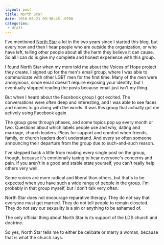 ```yaml
---
layout: post
title: North Star
date: 2016-06-21 09:36:45 -0700
categories:
 - draft
---
```


I've mentioned [North Star](http://northstar.org) a lot in the two years since I started this blog, but every now and then I hear people who are outside the organization, or who have left, telling other people about all the harm they believe it can cause. So all I can do is give my complete and honest experience with this group.


I found North Star when my mom told me about the Voices of Hope project they create. I signed up for the men's email group, where I was able to communicate with other LGBT men for the first time. Many of the men were anonymous, since email doesn't require exposing your identity, but I eventually stopped reading the posts because email just isn't my thing.


But when I heard about the Facebook group I got excited. The conversations were often deep and interesting, and I was able to see faces and names to go along with the words. It was this group that actually got me actively using Facebook again.


The group goes through phases, and some topics pop up every month or two. Questions about which labels people use and why, dating and marriage, church leaders. Pleas for support and comfort when friends, family, or church leaders don't understand. And every so often someone announcing their departure from the group due to such-and-such reason.


I've stepped back a little from reading every single post on the group, though, because it's emotionally taxing to hear everyone's concerns and pain. If you aren't in a good and stable state yourself, you can't really help others very well.


Some voices are more radical and liberal than others, but that's to be expected when you have such a wide range of people in the group. I'm probably in that group myself, but I don't talk very often.


North Star does not encourage reparative therapy. They do not say that everyone must get married. They do not tell people to remain closeted. They do not say our sexuality is a sin or anything to be ashamed of.


The only official thing about North Star is its support of the LDS church and doctrine.


So yes, North Star tells me to either be celibate or marry a woman, because that is what the church says.


